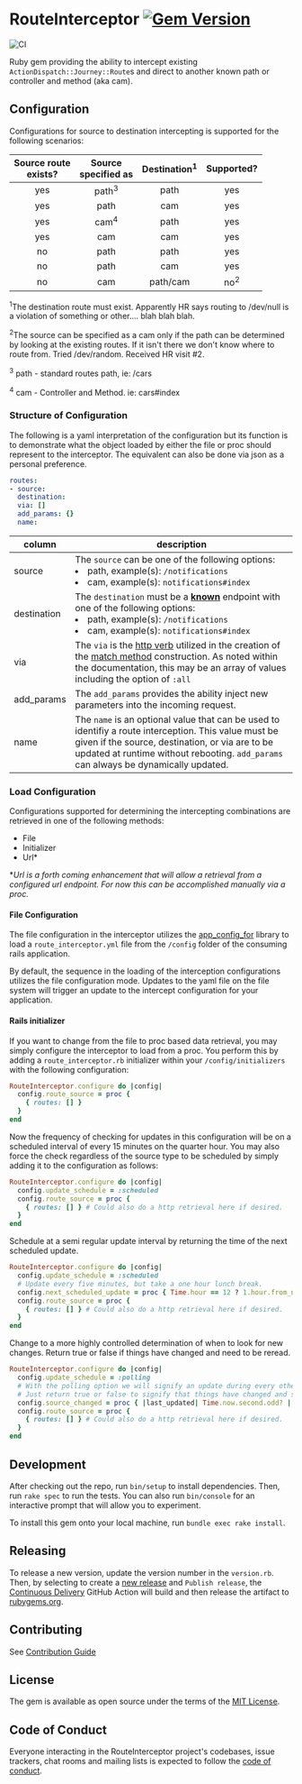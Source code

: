 # RouteInterceptor [![Gem Version](https://badge.fury.io/rb/route_interceptor.svg)](https://badge.fury.io/rb/route_interceptor)

![CI](https://github.com/ChapterHouse/route_interceptor/actions/workflows/ci.yml/badge.svg)

Ruby gem providing the ability to intercept existing `ActionDispatch::Journey::Route`s and direct to another
known path or controller and method (aka cam).

## Configuration
Configurations for source to destination intercepting is supported for the following scenarios:

|  Source route<br/> exists?  | Source <br/>specified as | Destination<sup>1</sup> |   Supported?   |
|:---------------------------:|:------------------------:|:-----------------------:|:--------------:|
|             yes             |     path<sup>3</sup>     |          path           |      yes       |
|             yes             |           path           |           cam           |      yes       |
|             yes             |      cam<sup>4</sup>     |          path           |      yes       |
|             yes             |           cam            |           cam           |      yes       |
|             no              |           path           |          path           |      yes       |
|             no              |           path           |           cam           |      yes       |
|             no              |           cam            |        path/cam         | no<sup>2</sup> |

<sup>1</sup>The destination route must exist. Apparently HR says routing to /dev/null is a violation of something or other.... blah blah blah.

<sup>2</sup>The source can be specified as a cam only if the path can be determined by looking at the existing routes. If it isn't there we don't
know where to route from. Tried /dev/random. Received HR visit #2.

<sup>3</sup> path - standard routes path, ie: /cars

<sup>4</sup> cam - Controller and Method. ie: cars#index

### Structure of Configuration
The following is a yaml interpretation of the configuration but its function is to demonstrate what the object loaded by
either the file or proc should represent to the interceptor. The equivalent can also be done via json as a personal preference.

```yaml
routes:
- source:
  destination:
  via: []
  add_params: {}
  name:
```

| column      | description                                                                                                                                                                                                                                     |
|-------------|-------------------------------------------------------------------------------------------------------------------------------------------------------------------------------------------------------------------------------------------------|
| source      | The `source` can be one of the following options:<br/><li>path, example(s): `/notifications`</li><li>cam, example(s): `notifications#index`</li>                                                                                                |
| destination | The `destination` must be a **<u>known</u>** endpoint with one of the following options:<br/><li>path, example(s): `/notifications`</li><li>cam, example(s): `notifications#index`</li>                                                         |
| via         | The `via` is the [http verb][http_verbs] utilized in the creation of the [match method][http_verb_constraints] construction. As noted within the documentation, this may be an array of values including the option of `:all`                   |
| add_params  | The `add_params` provides the ability inject new parameters into the incoming request.                                                                                                                                                          |
| name        | The `name` is an optional value that can be used to identifiy a route interception. This value must be given if the source, destination, or via are to be updated at runtime without rebooting. `add_params` can always be dynamically updated. |


### Load Configuration
Configurations supported for determining the intercepting combinations are retrieved in one of the following methods:
* File
* Initializer
* Url*

**Url is a forth coming enhancement that will allow a retrieval from a configured url endpoint. For now this can be accomplished manually via a proc.*

#### File Configuration
The file configuration in the interceptor utilizes the [app_config_for][app_config_for] library to load
a `route_interceptor.yml` file from the `/config` folder of the consuming rails application.

By default, the sequence in the loading of the interception configurations utilizes the file configuration mode. Updates
to the yaml file on the file system will trigger an update to the intercept configuration for your application.


#### Rails initializer
If you want to change from the file to proc based data retrieval, you may simply configure the interceptor to load from a proc.
You perform this by adding a `route_interceptor.rb` initializer within your `/config/initializers` with the following
configuration:
```ruby
RouteInterceptor.configure do |config|
  config.route_source = proc {
    { routes: [] }
  }
end
```
Now the frequency of checking for updates in this configuration will be on a scheduled interval of every 15 minutes
on the quarter hour. You may also force the check regardless of the source type to be scheduled by simply adding it
to the configuration as follows:
```ruby
RouteInterceptor.configure do |config|
  config.update_schedule = :scheduled
  config.route_source = proc {
    { routes: [] } # Could also do a http retrieval here if desired.
  }
end
```

Schedule at a semi regular update interval by returning the time of the next scheduled update.
```ruby
RouteInterceptor.configure do |config|
  config.update_schedule = :scheduled
  # Update every five minutes, but take a one hour lunch break.
  config.next_scheduled_update = proc { Time.hour == 12 ? 1.hour.from_now : 5.minutes.from now }
  config.route_source = proc {
    { routes: [] } # Could also do a http retrieval here if desired.
  }
end
```


Change to a more highly controlled determination of when to look for new changes. Return true or false if things have changed and need to be reread.
```ruby
RouteInterceptor.configure do |config|
  config.update_schedule = :polling
  # With the polling option we will signify an update during every other second unless it is 7am. 7am updates all the time. What a try hard.
  # Just return true or false to signify that things have changed and should be reread.
  config.source_changed = proc { |last_updated| Time.now.second.odd? || last_updated.hour == 7}
  config.route_source = proc {
    { routes: [] } # Could also do a http retrieval here if desired.
  }
end
```






## Development
After checking out the repo, run `bin/setup` to install dependencies. Then, run `rake spec` to run the tests.
You can also run `bin/console` for an interactive prompt that will allow you to experiment.

To install this gem onto your local machine, run `bundle exec rake install`.

## Releasing
To release a new version, update the version number in the `version.rb`. Then, by selecting to create a
[new release](https://github.com/ChapterHouse/route_interceptor/releases/new) and `Publish release`,
the [Continuous Delivery](https://github.com/ChapterHouse/route_interceptor/actions/workflows/cd.yml)
GitHub Action will build and then release the artifact to [rubygems.org](https://rubygems.org).

## Contributing
See [Contribution Guide](https://github.com/ChapterHouse/route_interceptor/wiki/Contribution-Guide)

## License
The gem is available as open source under the terms of the [MIT License](https://opensource.org/licenses/MIT).

## Code of Conduct
Everyone interacting in the RouteInterceptor project's codebases, issue trackers, chat rooms and mailing lists is expected to
follow the [code of conduct][9].

[1]: https://github.com/ChapterHouse/route_interceptor/issues
[2]: http://gun.io/blog/how-to-github-fork-branch-and-pull-request
[3]: http://tbaggery.com/2008/04/19/a-note-about-git-commit-messages.html
[4]: ./CHANGELOG.md
[5]: ./MIT-LICENSE
[6]: http://gitready.com/advanced/2009/02/10/squashing-commits-with-rebase.html
[7]: https://help.github.com/articles/using-pull-requests
[8]: ./CONTRIBUTORS.md
[9]: ./CODE_OF_CONDUCT.md
[http_verbs]: https://developer.mozilla.org/en-US/docs/Web/HTTP/Methods
[http_verb_constraints]: https://guides.rubyonrails.org/routing.html#http-verb-constraints
[app_config_for]: https://github.com/ChapterHouse/app_config_for
